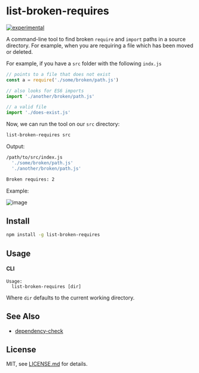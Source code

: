 # list-broken-requires

[![experimental](http://badges.github.io/stability-badges/dist/experimental.svg)](http://github.com/badges/stability-badges)

A command-line tool to find broken `require` and `import` paths in a source directory. For example, when you are requiring a file which has been moved or deleted.

For example, if you have a `src` folder with the following `indx.js`

```js
// points to a file that does not exist
const a = require('./some/broken/path.js')

// also looks for ES6 imports
import './another/broken/path.js'

// a valid file
import './does-exist.js'
```

Now, we can run the tool on our `src` directory:

```sh
list-broken-requires src
```

Output:

```sh
/path/to/src/index.js
  './some/broken/path.js'  
  './another/broken/path.js'

Broken requires: 2
```

Example:

![image](http://i.imgur.com/EYebaDI.png)

## Install

```sh
npm install -g list-broken-requires
```

## Usage

#### CLI

```
Usage:
  list-broken-requires [dir]
```

Where `dir` defaults to the current working directory.

## See Also

- [dependency-check](https://www.npmjs.com/package/dependency-check)

## License

MIT, see [LICENSE.md](http://github.com/Jam3/list-broken-requires/blob/master/LICENSE.md) for details.
